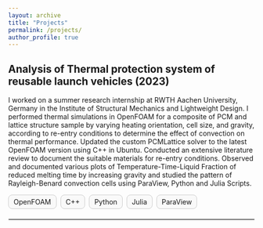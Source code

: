```yaml
---
layout: archive
title: "Projects"
permalink: /projects/
author_profile: true
---
```


## Analysis of Thermal protection system of reusable launch vehicles (2023)

I worked on a summer research internship at RWTH Aachen University, Germany in the Institute of Structural Mechanics and Lightweight Design. I performed thermal simulations in OpenFOAM for a composite of PCM and lattice structure sample by varying heating orientation, cell size, and gravity, according to re-entry conditions to determine the effect of convection on thermal performance. Updated the custom PCMLattice solver to the latest OpenFOAM version using C++ in Ubuntu. Conducted an extensive literature review to document the suitable materials for re-entry conditions. Observed and documented various plots of Temperature-Time-Liquid Fraction of reduced melting time by increasing gravity and studied the pattern of Rayleigh-Benard convection cells using ParaView, Python and Julia Scripts.

<div style="display: flex; flex-wrap: wrap; gap: 8px; margin-top: 15px;">
  <div style="padding: 5px 10px; border: 1px solid #ccc; border-radius: 8px; background-color: #f9f9f9;">
    OpenFOAM
  </div>
  <div style="padding: 5px 10px; border: 1px solid #ccc; border-radius: 8px; background-color: #f9f9f9;">
    C++
  </div>
  <div style="padding: 5px 10px; border: 1px solid #ccc; border-radius: 8px; background-color: #f9f9f9;">
    Python
  </div>
  <div style="padding: 5px 10px; border: 1px solid #ccc; border-radius: 8px; background-color: #f9f9f9;">
    Julia
  </div>
  <div style="padding: 5px 10px; border: 1px solid #ccc; border-radius: 8px; background-color: #f9f9f9;">
    ParaView
  </div>
</div>

<hr style="margin-top: 20px; border: 1px solid #ddd;">
